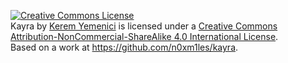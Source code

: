 <a rel="license" href="http://creativecommons.org/licenses/by-nc-sa/4.0/"><img alt="Creative Commons License" style="border-width:0" src="https://i.creativecommons.org/l/by-nc-sa/4.0/88x31.png" /></a><br /><span xmlns:dct="http://purl.org/dc/terms/" property="dct:title">Kayra</span> by <a xmlns:cc="http://creativecommons.org/ns#" href="https://github.com/n0xm1les" property="cc:attributionName" rel="cc:attributionURL">Kerem Yemenici</a> is licensed under a <a rel="license" href="http://creativecommons.org/licenses/by-nc-sa/4.0/">Creative Commons Attribution-NonCommercial-ShareAlike 4.0 International License</a>.<br />Based on a work at <a xmlns:dct="http://purl.org/dc/terms/" href="https://github.com/n0xm1les/kayra" rel="dct:source">https://github.com/n0xm1les/kayra</a>.